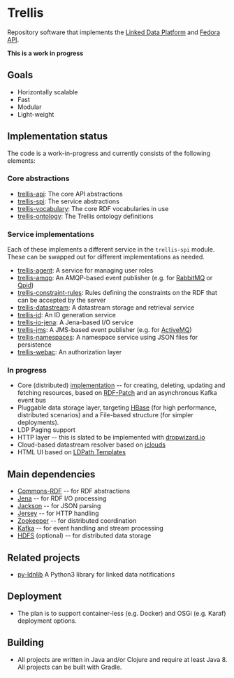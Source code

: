 # Trellis

Repository software that implements the [Linked Data Platform](https://www.w3.org/TR/ldp/) and [Fedora API](http://fedora.info/spec/).

**This is a work in progress**

## Goals

  * Horizontally scalable
  * Fast
  * Modular
  * Light-weight

## Implementation status

The code is a work-in-progress and currently consists of the following elements:

### Core abstractions

  * [trellis-api](https://github.com/trellis-ldp/trellis-api): The core API abstractions
  * [trellis-spi](https://github.com/trellis-ldp/trellis-spi): The service abstractions
  * [trellis-vocabulary](https://github.com/trellis-ldp/trellis-vocabulary): The core RDF vocabularies in use
  * [trellis-ontology](https://github.com/trellis-ldp/trellis-ontology): The Trellis ontology definitions

### Service implementations

Each of these implements a different service in the `trellis-spi` module. These can be swapped out for different implementations as needed.

  * [trellis-agent](https://github.com/trellis-ldp/trellis-agent): A service for managing user roles
  * [trellis-amqp](https://github.com/trellis-ldp/trellis-amqp): An AMQP-based event publisher (e.g. for [RabbitMQ](https://www.rabbitmq.com) or [Qpid](https://qpid.apache.org))
  * [trellis-constraint-rules](https://github.com/trellis-ldp/trellis-constraint-rules): Rules defining the constraints on the RDF that can be accepted by the server
  * [trellis-datastream](https://github.com/trellis-ldp/trellis-datastream): A datastream storage and retrieval service
  * [trellis-id](https://github.com/trellis-ldp/trellis-id): An ID generation service
  * [trellis-io-jena](https://github.com/trellis-ldp/trellis-io-jena): A Jena-based I/O service
  * [trellis-jms](https://github.com/trellis-ldp/trellis-jms): A JMS-based event publisher (e.g. for [ActiveMQ](https://activemq.apache.org))
  * [trellis-namespaces](https://github.com/trellis-ldp/trellis-namespaces): A namespace service using JSON files for persistence
  * [trellis-webac](https://github.com/trellis-ldp/trellis-webac): An authorization layer

### In progress

 * Core (distributed) [implementation](https://github.com/trellis-ldp/trellis-rosid) -- for creating, deleting, updating and fetching resources, based on [RDF-Patch](https://afs.github.io/rdf-patch/) and an asynchronous Kafka event bus
 * Pluggable data storage layer, targeting [HBase](https://hbase.apache.org/) (for high performance, distributed scenarios) and a File-based structure (for simpler deployments).
 * LDP Paging support
 * HTTP layer -- this is slated to be implemented with [dropwizard.io](http://dropwizard.io)
 * Cloud-based datastream resolver based on [jclouds](https://jclouds.apache.org/)
 * HTML UI based on [LDPath Templates](http://marmotta.apache.org/ldpath/template.html)

## Main dependencies

  * [Commons-RDF](https://commons.apache.org/proper/commons-rdf/) -- for RDF abstractions
  * [Jena](https://jena.apache.org/) -- for RDF I/O processing
  * [Jackson](https://github.com/FasterXML/jackson) -- for JSON parsing
  * [Jersey](https://jersey.java.net/) -- for HTTP handling
  * [Zookeeper](https://zookeeper.apache.org/) -- for distributed coordination
  * [Kafka](https://kafka.apache.org/) -- for event handling and stream processing
  * [HDFS](https://hadoop.apache.org/docs/stable/hadoop-project-dist/hadoop-hdfs/HdfsUserGuide.html) (optional) -- for distributed data storage

## Related projects

  * [py-ldnlib](https://github.com/trellis-ldp/py-ldnlib) A Python3 library for linked data notifications

## Deployment

 * The plan is to support container-less (e.g. Docker) and OSGi (e.g. Karaf) deployment options.

## Building

 * All projects are written in Java and/or Clojure and require at least Java 8. All projects can be built with Gradle.

